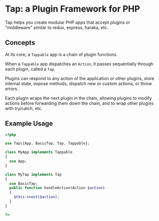 # Tap: a Plugin Framework for PHP

Tap helps you create modular PHP apps that accept plugins or "middleware"
similar to redux, express, haraka, etc.

## Concepts

At its core, a `Tappable` app is a chain of plugin functions.

When a `Tappable` app dispatches an `Action`, it passes sequentially through
each plugin, called a `Tap`.

Plugins can respond to any action of the application or other plugins, store
internal state, expose methods, dispatch new or custom actions, or throw errors.

Each plugin wraps the next plugin in the chain, allowing plugins to modify
actions before forwarding them down the chain, and to wrap other plugins with
try/catch, etc.

## Example Usage

```php
<?php

use Tap\{App, BasicTap, Tap, Tappable};

class MyApp implements Tappable
{
  use App;
}

class MyTap implements Tap
{
  use BasicTap;
  public function handleAction(Action $action)
  {
    $this->next($action);
  }
}

?>
```
